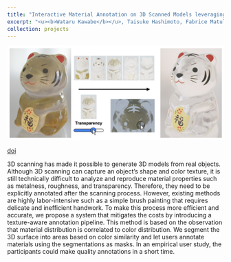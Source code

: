 ```yaml
---
title: "Interactive Material Annotation on 3D Scanned Models leveraging Color-Material Correlation"
excerpt: "<u><b>Wataru Kawabe</b></u>, Taisuke Hashimoto, Fabrice Matulic, Takeo Igarashi, and Keita Higuchi<br/>[doi](https://dl.acm.org/doi/10.1145/3610543.3626170)<br/><img src='/images/projects-4.png' width=600>"
collection: projects
---
```


<img src='/images/projects-4.png'>

[doi](https://dl.acm.org/doi/10.1145/3610543.3626170)

3D scanning has made it possible to generate 3D models from real objects. Although 3D scanning can capture an object’s shape and color texture, it is still technically difficult to analyze and reproduce material properties such as metalness, roughness, and transparency. Therefore, they need to be explicitly annotated after the scanning process. However, existing methods are highly labor-intensive such as a simple brush painting that requires delicate and inefficient handwork. To make this process more efficient and accurate, we propose a system that mitigates the costs by introducing a texture-aware annotation pipeline. This method is based on the observation that material distribution is correlated to color distribution. We segment the 3D surface into areas based on color similarity and let users annotate materials using the segmentations as masks. In an empirical user study, the participants could make quality annotations in a short time.
